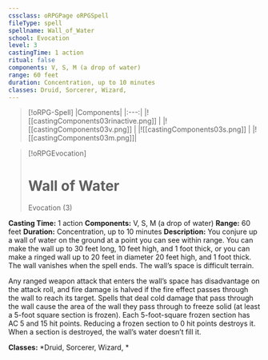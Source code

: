 ```yaml
---
cssclass: oRPGPage oRPGSpell
fileType: spell
spellname: Wall_of_Water
school: Evocation
level: 3
castingTime: 1 action
ritual: false
components: V, S, M (a drop of water)
range: 60 feet
duration: Concentration, up to 10 minutes
classes: Druid, Sorcerer, Wizard,
---
```

> [!oRPG-Spell]
> |Components|
> |:---:|
> |![[castingComponents03rinactive.png]] |
> |![[castingComponents03v.png]] |
> |![[castingComponents03s.png]] |
> |![[castingComponents03m.png]]|

> [!oRPGEvocation]
>#  Wall of Water
> Evocation  (3)

**Casting Time:** 1 action
**Components:** V, S, M (a drop of water)
**Range:** 60 feet
**Duration:**  Concentration, up to 10 minutes
**Description:**
You conjure up a wall of water on the ground at a point you can see within range. You can make the wall up to 30 feet long, 10 feet high, and 1 foot thick, or you can make a ringed wall up to 20 feet in diameter  20 feet high, and 1 foot thick. The wall vanishes when the spell ends. The wall’s space is difficult terrain.



 Any ranged weapon attack that enters the wall’s space has disadvantage on the attack roll, and fire damage is halved if the fire effect passes through the wall to reach its target. Spells that deal cold damage that pass through the wall cause the area of the wall they pass through to freeze solid (at least a 5-foot square section is frozen). Each 5-foot-square frozen section has AC 5 and 15 hit points. Reducing a frozen section to 0 hit points destroys it. When a section is destroyed, the wall’s water doesn’t fill it.



**Classes:**  *Druid, Sorcerer, Wizard, *


